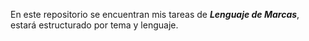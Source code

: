 En este repositorio se encuentran mis tareas de **_Lenguaje de Marcas_**, estará estructurado por tema y lenguaje.
